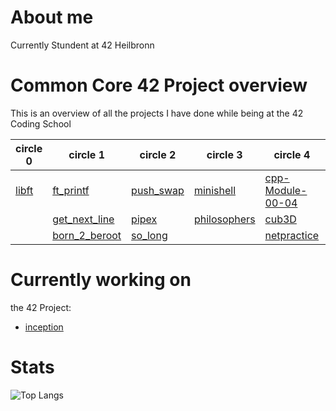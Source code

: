 # About me

Currently Stundent at 42 Heilbronn

# Common Core 42 Project overview

This is an overview of all the projects I have done while being at the 42 Coding School

| circle 0 | circle 1 | circle 2 | circle 3 | circle 4 | circle 5 | circle 6 |
|----------|----------|----------|----------|----------|----------|----------|
| [libft](https://github.com/dhuss42/libft.git)    | [ft_printf](https://github.com/dhuss42/ft_printf.git)  | [push_swap](https://github.com/dhuss42/push_swap.git)   | [minishell](https://github.com/dhuss42/minishell.git)   | [cpp-Module-00-04](https://github.com/dhuss42/cpp_module_00-04/blob/main/README.md)   |  [cpp-Module-05-09](https://github.com/dhuss42/cpp-Module-05-09)  |  |
|     | [get_next_line](https://github.com/dhuss42/get_next_line.git)   | [pipex](https://github.com/dhuss42/pipex.git)   |[philosophers](https://github.com/dhuss42/philo)| [cub3D](https://github.com/dhuss42/cub3d)  | [inception](https://github.com/dhuss42/inception)   |    |    |
|     | [born_2_beroot](https://github.com/dhuss42/Born2beRoot/tree/main)   | [so_long](https://github.com/dhuss42/so_long.git)   | |[netpractice](https://github.com/dhuss42/netpractice)     |   |    |   |

# Currently working on
the 42 Project:
- [inception](https://github.com/dhuss42/inception)

# Stats
![Top Langs](https://github-readme-stats.vercel.app/api/top-langs/?username=dhuss42&layout=compact&theme=transparent)
